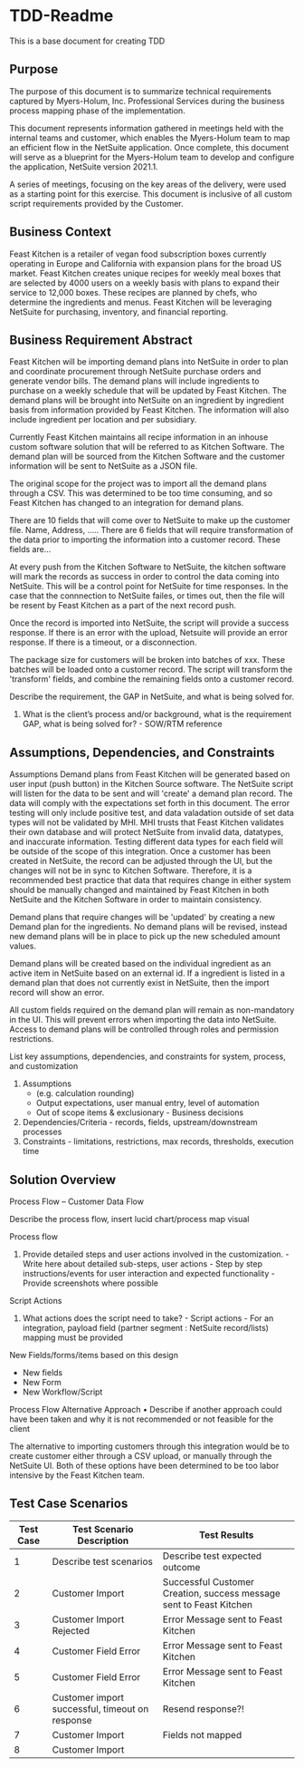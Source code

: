 # TDD-Readme
This is a base document for creating TDD

## Purpose
The purpose of this document is to summarize technical requirements captured by Myers-Holum, Inc. Professional Services during the business process mapping phase of the implementation.

This document represents information gathered in meetings held with the internal teams and customer, which enables the Myers-Holum team to map an efficient flow in the NetSuite application.  Once complete, this document will serve as a blueprint for the Myers-Holum team to develop and configure the application, NetSuite version 2021.1.

A series of meetings, focusing on the key areas of the delivery, were used as a starting point for this exercise. This document is inclusive of all custom script requirements provided by the Customer.

## Business Context

Feast Kitchen is a retailer of vegan food subscription boxes currently operating in Europe and California with expansion plans for the broad US market. Feast Kitchen creates unique recipes for weekly meal boxes that are selected by 4000 users on a weekly basis with plans to expand their service to 12,000 boxes. These recipes are planned by chefs, who determine the ingredients and menus. Feast Kitchen will be leveraging NetSuite for purchasing, inventory, and financial reporting. 

## Business Requirement Abstract

Feast Kitchen will be importing demand plans into NetSuite in order to plan and coordinate procurement through NetSuite purchase orders and generate vendor bills. The demand plans  will include ingredients to purchase on a weekly schedule that will be updated by Feast Kitchen. The demand plans will be brought into NetSuite on an ingredient by ingredient basis from information provided by Feast Kitchen. The information will also include ingredient per location and per subsidiary. 

Currently Feast Kitchen maintains all recipe information in an inhouse custom software solution that will be referred to as Kitchen Software. The demand plan will be sourced from the Kitchen Software and the customer information will be sent to NetSuite as a JSON file. 

The original scope for the project was to import all the demand plans through a CSV. This was determined to be too time consuming, and so Feast Kitchen has changed to an integration for demand plans. 

There are 10 fields that will come over to NetSuite to make up the customer file. 
Name, Address, .....
There are 6 fields that will require transformation of the data prior to importing the information into a customer record. These fields are...

At every push from the Kitchen Software to NetSuite, the kitchen software will mark the records as success in order to control the data coming into NetSuite. This will be a control point for NetSuite for time responses. In the case that the connnection to NetSuite failes, or times out, then the file will be resent by Feast Kitchen as a part of the next record push. 

Once the record is imported into NetSuite, the script will provide a success response. If there is an error with the upload, Netsuite will provide an error response. If there is a timeout, or a disconnection.

The package size for customers will be broken into batches of xxx. These batches will be loaded onto a customer record. The script will transform the 'transform' fields, and combine the remaining fields onto a customer record. 

Describe the requirement, the GAP in NetSuite, and what is being solved for.
   1.	What is the client’s process and/or background, what is the requirement GAP, what is being solved for?
      - SOW/RTM reference

## Assumptions, Dependencies, and Constraints

Assumptions
Demand plans from Feast Kitchen will be generated based on user input (push button) in the Kitchen Source software. The NetSuite script will listen for the data to be sent and will 'create' a demand plan record. The data will comply with the expectations set forth in this document. The error testing will only include positive test, and data valadation outside of set data types will not be validated by MHI. MHI trusts that Feast Kitchen validates their own database and will protect NetSuite from invalid data, datatypes, and inaccurate information. Testing different data types for each field will be outside of the scope of this integration. Once a customer has been created in NetSuite, the record can be adjusted through the UI, but the changes will not be in sync to Kitchen Software. Therefore, it is a recommended best practice that data that requires change in either system should be manually changed and maintained by Feast Kitchen in both NetSuite and the Kitchen Software in order to maintain consistency.

Demand plans that require changes will be 'updated' by creating a new Demand plan for the ingredients. No demand plans will be revised, instead new demand plans will be in place to pick up the new scheduled amount values.

Demand plans will be created based on the individual ingredient as an active item in NetSuite based on an external id. If a ingredient is listed in a demand plan that does not currently exist in NetSuite, then the import record will show an error. 

All custom fields required on the demand plan will remain as non-mandatory in the UI. This will prevent errors when importing the data into NetSuite. Access to demand plans will be controlled through roles and permission restrictions. 

List key assumptions, dependencies, and constraints for system, process, and customization
   1. Assumptions 
      -	(e.g. calculation rounding)
      - Output expectations, user manual entry, level of automation
      - Out of scope items & exclusionary
    -	Business decisions
   2.	Dependencies/Criteria
      - records, fields, upstream/downstream processes
   3.	Constraints
      - limitations, restrictions, max records, thresholds, execution time 

## Solution Overview
Process Flow – Customer Data Flow
 	
Describe the process flow, insert lucid chart/process map visual
 
Process flow 
  1.	Provide detailed steps and user actions involved in the customization.
      - Write here about detailed sub-steps, user actions
      - Step by step instructions/events for user interaction and expected functionality
      - Provide screenshots where possible

Script Actions 
  1.	What actions does the script need to take?
      - Script actions
      - For an integration, payload field (partner segment : NetSuite record/lists) mapping must be provided

New Fields/forms/items based on this design  
- New fields   
- New Form 
- New Workflow/Script 

Process Flow Alternative Approach 
  •	Describe if another approach could have been taken and why it is not recommended or not feasible for the client

The alternative to importing customers through this integration would be to create customer either through a CSV upload, or manually through the NetSuite UI. Both of these options have been determined to be too labor intensive by the Feast Kitchen team. 

## Test Case Scenarios
| Test Case |	Test Scenario Description | Test Results |
| --------- | -------------------------- | ------------ |
| 1 | Describe test scenarios | Describe test expected outcome | Success/Failure |
| 2 | Customer Import | Successful Customer Creation, success message sent to Feast Kitchen | Success | 	 	 
| 3 | Customer Import Rejected | Error Message sent to Feast Kitchen  | Success |
| 4 | Customer Field Error | Error Message sent to Feast Kitchen  | Success |
| 5 | Customer Field Error | Error Message sent to Feast Kitchen  | Success |
| 6 | Customer import successful, timeout on response | Resend response?! | Success
| 7 | Customer Import | Fields not mapped | Failure |
| 8 | Customer Import | 